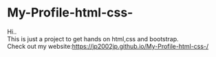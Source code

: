 # My-Profile-html-css- 
Hi..  
This is just a project to get hands on html,css and bootstrap.  
Check out my website:https://jp2002jp.github.io/My-Profile-html-css-/
